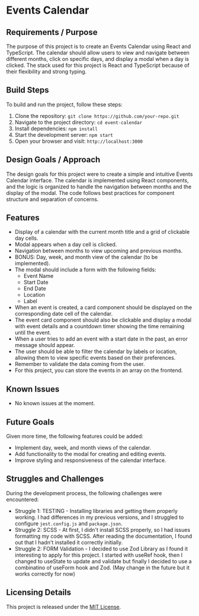 # Events Calendar

## Requirements / Purpose

The purpose of this project is to create an Events Calendar using React and TypeScript. The calendar should allow users to view and navigate between different months, click on specific days, and display a modal when a day is clicked. The stack used for this project is React and TypeScript because of their flexibility and strong typing.

## Build Steps

To build and run the project, follow these steps:

1. Clone the repository: `git clone https://github.com/your-repo.git`
2. Navigate to the project directory: `cd event-calendar`
3. Install dependencies: `npm install`
4. Start the development server: `npm start`
5. Open your browser and visit: `http://localhost:3000`

## Design Goals / Approach

The design goals for this project were to create a simple and intuitive Events Calendar interface. The calendar is implemented using React components, and the logic is organized to handle the navigation between months and the display of the modal. The code follows best practices for component structure and separation of concerns.

## Features

-   Display of a calendar with the current month title and a grid of clickable day cells.
-   Modal appears when a day cell is clicked.
-   Navigation between months to view upcoming and previous months.
-   BONUS: Day, week, and month view of the calendar (to be implemented).
-   The modal should include a form with the following fields:
    -   Event Name
    -   Start Date
    -   End Date
    -   Location
    -   Label
-   When an event is created, a card component should be displayed on the corresponding date cell of the calendar.
-   The event card component should also be clickable and display a modal with event details and a countdown timer showing the time remaining until the event.
-   When a user tries to add an event with a start date in the past, an error message should appear.
-   The user should be able to filter the calendar by labels or location, allowing them to view specific events based on their preferences.
-   Remember to validate the data coming from the user.
-   For this project, you can store the events in an array on the frontend.

## Known Issues

-   No known issues at the moment.

## Future Goals

Given more time, the following features could be added:

-   Implement day, week, and month views of the calendar.
-   Add functionality to the modal for creating and editing events.
-   Improve styling and responsiveness of the calendar interface.

## Struggles and Challenges

During the development process, the following challenges were encountered:

-   Struggle 1: TESTING - Installing libraries and getting them properly working. I had differences in my previous versions, and I struggled to configure `jest.config.js` and `package.json`.
-   Struggle 2: SCSS - At first, I didn't install SCSS properly, so I had issues formatting my code with SCSS. After reading the documentation, I found out that I hadn't installed it correctly initially.
-   Struggle 2: FORM Validation - I decided to use Zod Library as I found it interesting to apply for this project. I started with useRef hook, then I changed to useState to update and validate but finally I decided to use a combinatino of useForm hook and Zod. (May change in the future but it works correctly for now)

## Licensing Details

This project is released under the [MIT License](LICENSE.md).
